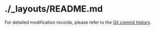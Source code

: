 # ./_layouts/README.md

For detailed modification records, please refer to the [Git commit history](https://github.com/shhhhong/shhhhong.github.io/commits/main).
